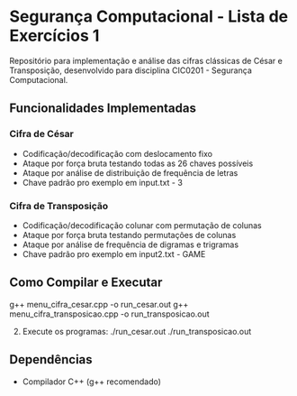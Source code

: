 # Segurança Computacional - Lista de Exercícios 1

Repositório para implementação e análise das cifras clássicas de César e Transposição, desenvolvido para disciplina CIC0201 - Segurança Computacional.

## Funcionalidades Implementadas

### Cifra de César
- Codificação/decodificação com deslocamento fixo
- Ataque por força bruta testando todas as 26 chaves possíveis
- Ataque por análise de distribuição de frequência de letras
- Chave padrão pro exemplo em input.txt - 3
  
### Cifra de Transposição
- Codificação/decodificação colunar com permutação de colunas
- Ataque por força bruta testando permutações de colunas
- Ataque por análise de frequência de digramas e trigramas
- Chave padrão pro exemplo em input2.txt - GAME

## Como Compilar e Executar

g++ menu_cifra_cesar.cpp -o run_cesar.out
g++ menu_cifra_transposicao.cpp -o run_transposicao.out

2. Execute os programas:
./run_cesar.out
./run_transposicao.out

## Dependências
- Compilador C++ (g++ recomendado)
